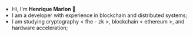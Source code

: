 - Hi, I'm **Henrique Marlon 🐧**
- I am a developer with experience in blockchain and distributed systems;
- I am studying cryptography < fhe - zk >, blockchain < ethereum >, and hardware acceleration;
